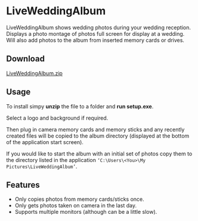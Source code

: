 # LiveWeddingAlbum

LiveWeddingAlbum shows wedding photos during your wedding reception.
Displays a photo montage of photos full screen for display at a wedding. Will also add photos to the album from inserted memory cards or drives.
## Download

[LiveWeddingAlbum.zip](https://raw.githubusercontent.com/hallzhallz/LiveWeddingAlbum/4b576f1dc05892ac7389bf12a44d3863e6bc4a7c/LiveWeddingAlbum.zip)

## Usage
To install simpy **unzip** the file to a folder and **run setup.exe**.

Select a logo and background if required.

Then plug in camera memory cards and memory sticks and any recently created files will be copied to the album directory (displayed at the bottom of the application start screen).

If you would like to start the album with an initial set of photos copy them to the directory listed in the application `‘C:\Users\<You>\My Pictures\LiveWeddingAlbum’`.

## Features
- Only copies photos from memory cards/sticks once.
- Only gets photos taken on camera in the last day.
- Supports multiple monitors (although can be a little slow).
